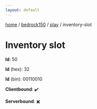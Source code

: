 ```yaml
---
layout: default
---
```


[home](/)  /  [bedrock150](/protocol/bedrock150)  /  [play](/protocol/bedrock150/play)  /  inventory-slot

# Inventory slot

**Id**: 50

**Id** (hex): 32

**Id** (bin): 00110010

**Clientbound**: ✔️

**Serverbound**: ✖️

